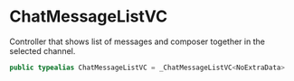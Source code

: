 # ChatMessageListVC

Controller that shows list of messages and composer together in the selected channel.

``` swift
public typealias ChatMessageListVC = _ChatMessageListVC<NoExtraData>
```
